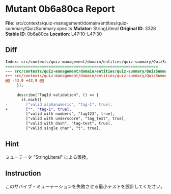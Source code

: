 # Mutant 0b6a80ca Report

**File**: src/contexts/quiz-management/domain/entities/quiz-summary/QuizSummary.spec.ts
**Mutator**: StringLiteral
**Original ID**: 3328
**Stable ID**: 0b6a80ca
**Location**: L47:10–L47:30

## Diff

```diff
Index: src/contexts/quiz-management/domain/entities/quiz-summary/QuizSummary.spec.ts
===================================================================
--- src/contexts/quiz-management/domain/entities/quiz-summary/QuizSummary.spec.ts	original
+++ src/contexts/quiz-management/domain/entities/quiz-summary/QuizSummary.spec.ts	mutated #3328
@@ -43,9 +43,9 @@
     });
 
     describe("TagId validation", () => {
       it.each([
-        ["valid alphanumeric", "tag-1", true],
+        ["", "tag-1", true],
         ["valid with numbers", "tag123", true],
         ["valid with underscore", "tag_test", true],
         ["valid with dash", "tag-test", true],
         ["valid single char", "t", true],
```

## Hint

ミューテータ "StringLiteral" による置換。

## Instruction

このサバイブ・ミューテーションを失敗させる最小テストを設計してください。
